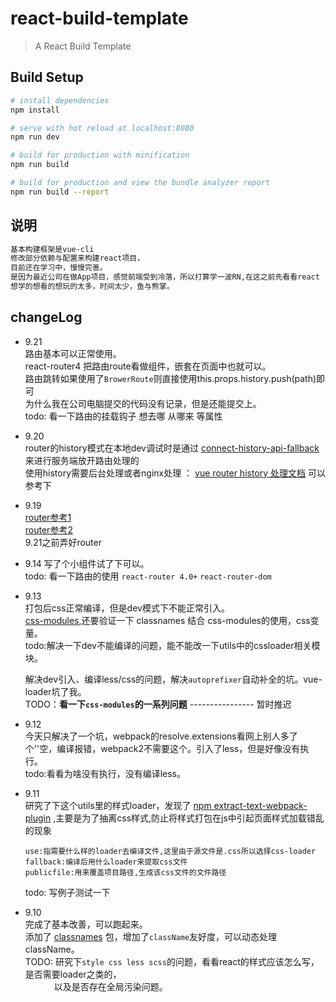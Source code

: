 # react-build-template

> A React Build Template 

## Build Setup

``` bash
# install dependencies
npm install

# serve with hot reload at localhost:8080
npm run dev

# build for production with minification
npm run build

# build for production and view the bundle analyzer report
npm run build --report
```

## 说明
```bash
基本构建框架是vue-cli
修改部分依赖与配置来构建react项目，
目前还在学习中，慢慢完善。
是因为最近公司在做App项目，感觉前端受到冷落，所以打算学一波RN,在这之前先看看react
想学的想看的想玩的太多，时间太少，鱼与熊掌。
```

## changeLog
- 9.21  
  路由基本可以正常使用。  
  react-router4 把路由route看做组件，嵌套在页面中也就可以。   
  路由跳转如果使用了`BrowerRoute`则直接使用this.props.history.push(path)即可  
  为什么我在公司电脑提交的代码没有记录，但是还能提交上。   
  todo: 看一下路由的挂载钩子 想去哪 从哪来 等属性  

- 9.20  
  router的history模式在本地dev调试时是通过 [connect-history-api-fallback](https://www.npmjs.com/package/connect-history-api-fallback) 来进行服务端放开路由处理的   
  使用history需要后台处理或者nginx处理 ： [vue router history 处理文档](https://router.vuejs.org/zh-cn/essentials/history-mode.html) 可以参考下   

- 9.19  
  [router参考1](https://github.com/brickspert/blog/issues/1)  
  [router参考2](https://github.com/xiaotuni/react-webpack-demo)  
  9.21之前弄好router  

- 9.14
  写了个小组件试了下可以。  
  todo: 看一下路由的使用  `react-router 4.0+` `react-router-dom`  

- 9.13  
  打包后css正常编译，但是dev模式下不能正常引入。   
  [css-modules](https://www.npmjs.com/package/react-css-modules),还要验证一下 classnames 结合 css-modules的使用，css变量。  
  todo:解决一下dev不能编译的问题，能不能改一下utils中的cssloader相关模块。  

  解决dev引入、编译less/css的问题，解决`autoprefixer`自动补全的坑。vue-loader坑了我。   
  TODO：__看一下`css-modules`的一系列问题__  ----------------  暂时推迟  

- 9.12  
  今天只解决了一个坑，webpack的resolve.extensions看网上别人多了个''空，编译报错，webpack2不需要这个。引入了less，但是好像没有执行。  
  todo:看看为啥没有执行，没有编译less。 

- 9.11  
  研究了下这个utils里的样式loader，发现了 [npm extract-text-webpack-plugin](https://www.npmjs.com/package/extract-text-webpack-plugin) ,主要是为了抽离css样式,防止将样式打包在js中引起页面样式加载错乱的现象  
  ```
  use:指需要什么样的loader去编译文件,这里由于源文件是.css所以选择css-loader  
  fallback:编译后用什么loader来提取css文件  
  publicfile:用来覆盖项目路径,生成该css文件的文件路径  
  ```
  todo: 写例子测试一下  

- 9.10  
  完成了基本改善，可以跑起来。  
  添加了 [classnames](https://www.npmjs.com/package/classnames) 包，增加了`className`友好度，可以动态处理 className。  
  TODO: 研究下`style css less scss`的问题，看看react的样式应该怎么写，是否需要loader之类的，  
  　　　以及是否存在全局污染问题。

